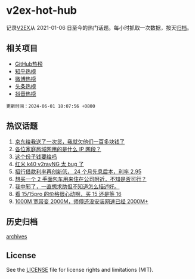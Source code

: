 # v2ex-hot-hub

 记录[V2EX](https://www.v2ex.com/)从 2021-01-06 日至今的热门话题。每小时抓取一次数据，按天[归档](archives)。
 
 ## 相关项目

- [GitHub热榜](https://github.com/lonnyzhang423/github-hot-hub)
- [知乎热榜](https://github.com/lonnyzhang423/zhihu-hot-hub)
- [微博热榜](https://github.com/lonnyzhang423/weibo-hot-hub)
- [头条热榜](https://github.com/lonnyzhang423/toutiao-hot-hub)
- [抖音热榜](https://github.com/lonnyzhang423/douyin-hot-hub)


 `更新时间：2024-06-01 18:07:56 +0800`

## 热议话题

1. [京东给我送了一次货，我就欠他们一百多块钱了](https://www.v2ex.com/t/1045892)
1. [各位家庭局域网用的是什么 IP 网段？](https://www.v2ex.com/t/1045798)
1. [这个份子钱要给吗](https://www.v2ex.com/t/1045903)
1. [红米 k40 v2rayNG 太 bug 了](https://www.v2ex.com/t/1045873)
1. [招行借款利率再创新低， 24 个月先息后本，利率 2.95](https://www.v2ex.com/t/1045867)
1. [想买一个 2 手面包车用来住在公司附近，不知是否可行？](https://www.v2ex.com/t/1045812)
1. [我中邪了，一直想求助但不知道怎么描述好。](https://www.v2ex.com/t/1045822)
1. [看 15/15pro 的价格很心动啊，买 15 还是等 16](https://www.v2ex.com/t/1045816)
1. [1000M 宽带变 2000M，师傅还没安装网速已经 2000M+](https://www.v2ex.com/t/1045805)

## 历史归档

[archives](archives)

## License

See the [LICENSE](LICENSE) file for license rights and limitations (MIT).
